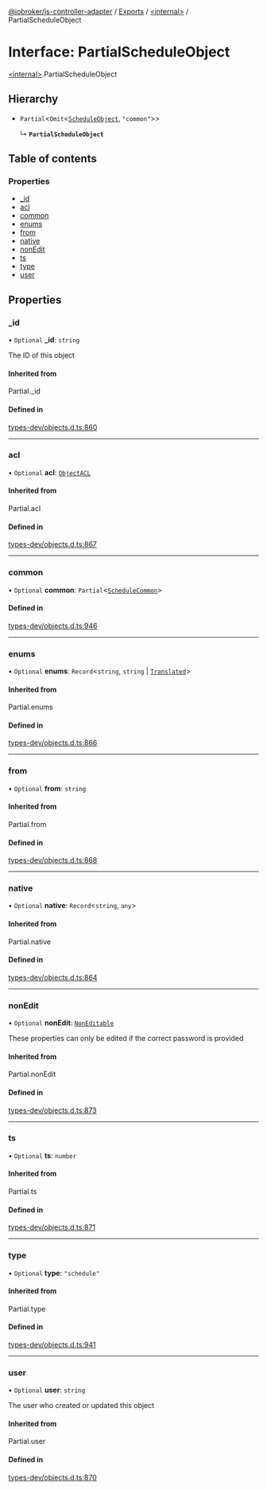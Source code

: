 [@iobroker/js-controller-adapter](../README.md) / [Exports](../modules.md) / [\<internal\>](../modules/internal_.md) / PartialScheduleObject

# Interface: PartialScheduleObject

[\<internal\>](../modules/internal_.md).PartialScheduleObject

## Hierarchy

- `Partial`\<`Omit`\<[`ScheduleObject`](internal_.ScheduleObject.md), ``"common"``\>\>

  ↳ **`PartialScheduleObject`**

## Table of contents

### Properties

- [\_id](internal_.PartialScheduleObject.md#_id)
- [acl](internal_.PartialScheduleObject.md#acl)
- [common](internal_.PartialScheduleObject.md#common)
- [enums](internal_.PartialScheduleObject.md#enums)
- [from](internal_.PartialScheduleObject.md#from)
- [native](internal_.PartialScheduleObject.md#native)
- [nonEdit](internal_.PartialScheduleObject.md#nonedit)
- [ts](internal_.PartialScheduleObject.md#ts)
- [type](internal_.PartialScheduleObject.md#type)
- [user](internal_.PartialScheduleObject.md#user)

## Properties

### \_id

• `Optional` **\_id**: `string`

The ID of this object

#### Inherited from

Partial.\_id

#### Defined in

[types-dev/objects.d.ts:860](https://github.com/ioBroker/ioBroker.js-controller/blob/d9be20474467bb22d1650fad002de9f7a6d253bf/packages/types-dev/objects.d.ts#L860)

___

### acl

• `Optional` **acl**: [`ObjectACL`](internal_.ObjectACL.md)

#### Inherited from

Partial.acl

#### Defined in

[types-dev/objects.d.ts:867](https://github.com/ioBroker/ioBroker.js-controller/blob/d9be20474467bb22d1650fad002de9f7a6d253bf/packages/types-dev/objects.d.ts#L867)

___

### common

• `Optional` **common**: `Partial`\<[`ScheduleCommon`](internal_.ScheduleCommon.md)\>

#### Defined in

[types-dev/objects.d.ts:946](https://github.com/ioBroker/ioBroker.js-controller/blob/d9be20474467bb22d1650fad002de9f7a6d253bf/packages/types-dev/objects.d.ts#L946)

___

### enums

• `Optional` **enums**: `Record`\<`string`, `string` \| [`Translated`](../modules/internal_.md#translated)\>

#### Inherited from

Partial.enums

#### Defined in

[types-dev/objects.d.ts:866](https://github.com/ioBroker/ioBroker.js-controller/blob/d9be20474467bb22d1650fad002de9f7a6d253bf/packages/types-dev/objects.d.ts#L866)

___

### from

• `Optional` **from**: `string`

#### Inherited from

Partial.from

#### Defined in

[types-dev/objects.d.ts:868](https://github.com/ioBroker/ioBroker.js-controller/blob/d9be20474467bb22d1650fad002de9f7a6d253bf/packages/types-dev/objects.d.ts#L868)

___

### native

• `Optional` **native**: `Record`\<`string`, `any`\>

#### Inherited from

Partial.native

#### Defined in

[types-dev/objects.d.ts:864](https://github.com/ioBroker/ioBroker.js-controller/blob/d9be20474467bb22d1650fad002de9f7a6d253bf/packages/types-dev/objects.d.ts#L864)

___

### nonEdit

• `Optional` **nonEdit**: [`NonEditable`](internal_.NonEditable.md)

These properties can only be edited if the correct password is provided

#### Inherited from

Partial.nonEdit

#### Defined in

[types-dev/objects.d.ts:873](https://github.com/ioBroker/ioBroker.js-controller/blob/d9be20474467bb22d1650fad002de9f7a6d253bf/packages/types-dev/objects.d.ts#L873)

___

### ts

• `Optional` **ts**: `number`

#### Inherited from

Partial.ts

#### Defined in

[types-dev/objects.d.ts:871](https://github.com/ioBroker/ioBroker.js-controller/blob/d9be20474467bb22d1650fad002de9f7a6d253bf/packages/types-dev/objects.d.ts#L871)

___

### type

• `Optional` **type**: ``"schedule"``

#### Inherited from

Partial.type

#### Defined in

[types-dev/objects.d.ts:941](https://github.com/ioBroker/ioBroker.js-controller/blob/d9be20474467bb22d1650fad002de9f7a6d253bf/packages/types-dev/objects.d.ts#L941)

___

### user

• `Optional` **user**: `string`

The user who created or updated this object

#### Inherited from

Partial.user

#### Defined in

[types-dev/objects.d.ts:870](https://github.com/ioBroker/ioBroker.js-controller/blob/d9be20474467bb22d1650fad002de9f7a6d253bf/packages/types-dev/objects.d.ts#L870)

